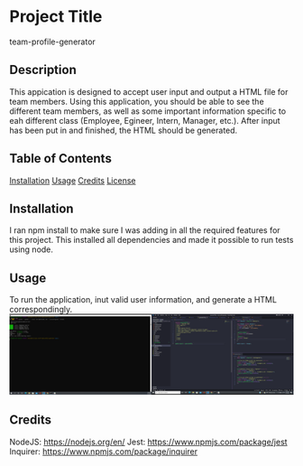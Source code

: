 # Project Title
team-profile-generator

## Description 
This appication is designed to accept user input and output a HTML file for team members. Using this application, you should be able to see the different team members, as well as some important information specific to eah different class (Employee, Egineer, Intern, Manager, etc.). After input has been put in and finished, the HTML should be generated. 

## Table of Contents
[Installation](#installation)
[Usage](#usage)
[Credits](#credits)
[License](#license)

## Installation 
I ran npm install to make sure I was adding in all the required features for this project. This installed all dependencies and made it possible to run tests using node. 

## Usage 
To run the application, inut valid user information, and generate a HTML correspondingly. 
![Image of use](./Assets/Screenshot%20(2).png)

## Credits 
NodeJS: https://nodejs.org/en/
Jest: https://www.npmjs.com/package/jest
Inquirer: https://www.npmjs.com/package/inquirer

<link href="">